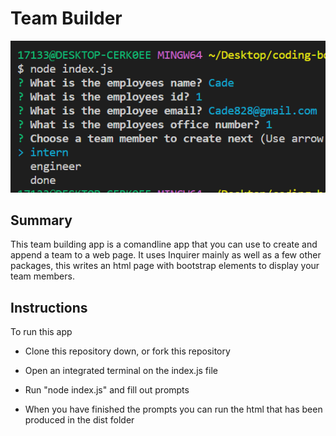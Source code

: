 # Team Builder
![image1](./Screenshot%202022-09-22%20165642.png)


## Summary
 
This team building app is a comandline app that you can use to create and append a team to a web page. It uses Inquirer mainly as well as a few other packages, this writes an html page with bootstrap elements to display your team members.

## Instructions

To run this app

- Clone this repository down, or fork this repository

- Open an integrated terminal on the index.js file

- Run "node index.js" and fill out prompts

- When you have finished the prompts you can run the html that has been produced in the dist folder